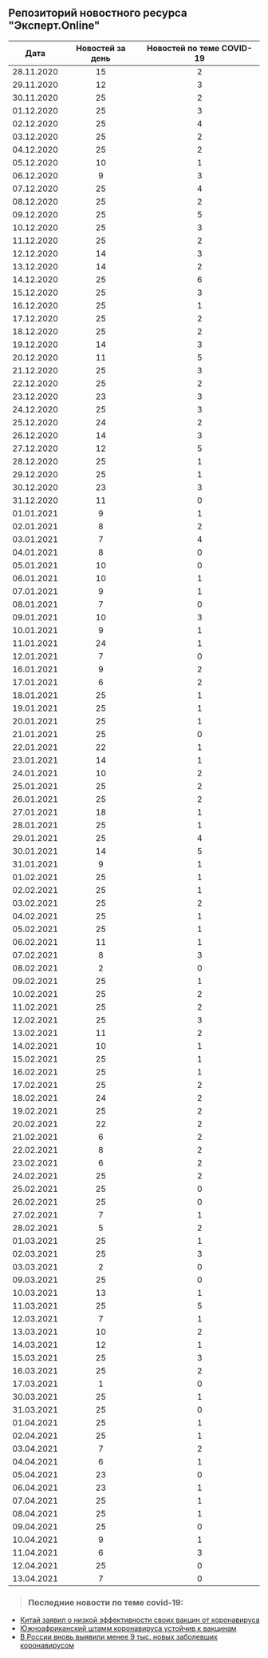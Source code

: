 ## Репозиторий новостного ресурса "Эксперт.Online"
Дата| Новостей за день| Новостей по теме COVID-19
------- | :-----: | :-----: 
28.11.2020 | 15 | 2 
29.11.2020 | 12 | 3 
30.11.2020 | 25 | 2 
01.12.2020 | 25 | 3 
02.12.2020 | 25 | 4 
03.12.2020 | 25 | 2 
04.12.2020 | 25 | 2 
05.12.2020 | 10 | 1 
06.12.2020 | 9 | 3 
07.12.2020 | 25 | 4 
08.12.2020 | 25 | 2 
09.12.2020 | 25 | 5 
10.12.2020 | 25 | 3 
11.12.2020 | 25 | 2 
12.12.2020 | 14 | 3 
13.12.2020 | 14 | 2 
14.12.2020 | 25 | 6 
15.12.2020 | 25 | 3 
16.12.2020 | 25 | 1 
17.12.2020 | 25 | 2 
18.12.2020 | 25 | 2 
19.12.2020 | 14 | 3 
20.12.2020 | 11 | 5 
21.12.2020 | 25 | 3 
22.12.2020 | 25 | 2 
23.12.2020 | 23 | 3 
24.12.2020 | 25 | 3 
25.12.2020 | 24 | 2 
26.12.2020 | 14 | 3 
27.12.2020 | 12 | 5 
28.12.2020 | 25 | 1 
29.12.2020 | 25 | 1 
30.12.2020 | 23 | 3 
31.12.2020 | 11 | 0 
01.01.2021 | 9 | 1 
02.01.2021 | 8 | 2 
03.01.2021 | 7 | 4 
04.01.2021 | 8 | 0 
05.01.2021 | 10 | 0 
06.01.2021 | 10 | 1 
07.01.2021 | 9 | 1 
08.01.2021 | 7 | 0 
09.01.2021 | 10 | 3 
10.01.2021 | 9 | 1 
11.01.2021 | 24 | 1 
12.01.2021 | 7 | 0 
16.01.2021 | 9 | 2 
17.01.2021 | 6 | 2 
18.01.2021 | 25 | 1 
19.01.2021 | 25 | 1 
20.01.2021 | 25 | 1 
21.01.2021 | 25 | 0 
22.01.2021 | 22 | 1 
23.01.2021 | 14 | 1 
24.01.2021 | 10 | 2 
25.01.2021 | 25 | 2 
26.01.2021 | 25 | 2 
27.01.2021 | 18 | 1 
28.01.2021 | 25 | 1 
29.01.2021 | 25 | 4 
30.01.2021 | 14 | 5 
31.01.2021 | 9 | 1 
01.02.2021 | 25 | 1 
02.02.2021 | 25 | 1 
03.02.2021 | 25 | 2 
04.02.2021 | 25 | 1 
05.02.2021 | 25 | 1 
06.02.2021 | 11 | 1 
07.02.2021 | 8 | 3 
08.02.2021 | 2 | 0 
09.02.2021 | 25 | 1 
10.02.2021 | 25 | 2 
11.02.2021 | 25 | 2 
12.02.2021 | 25 | 3 
13.02.2021 | 11 | 2 
14.02.2021 | 10 | 1 
15.02.2021 | 25 | 1 
16.02.2021 | 25 | 1 
17.02.2021 | 25 | 2 
18.02.2021 | 24 | 2 
19.02.2021 | 25 | 2 
20.02.2021 | 22 | 2 
21.02.2021 | 6 | 2 
22.02.2021 | 8 | 2 
23.02.2021 | 6 | 2 
24.02.2021 | 25 | 2 
25.02.2021 | 25 | 0 
26.02.2021 | 25 | 0 
27.02.2021 | 7 | 1 
28.02.2021 | 5 | 2 
01.03.2021 | 25 | 1 
02.03.2021 | 25 | 3 
03.03.2021 | 2 | 0 
09.03.2021 | 25 | 0 
10.03.2021 | 13 | 1 
11.03.2021 | 25 | 5 
12.03.2021 | 7 | 1 
13.03.2021 | 10 | 2 
14.03.2021 | 12 | 1 
15.03.2021 | 25 | 3 
16.03.2021 | 25 | 2 
17.03.2021 | 1 | 0 
30.03.2021 | 25 | 1 
31.03.2021 | 25 | 0 
01.04.2021 | 25 | 1 
02.04.2021 | 25 | 1 
03.04.2021 | 7 | 2 
04.04.2021 | 6 | 1 
05.04.2021 | 23 | 0 
06.04.2021 | 23 | 1 
07.04.2021 | 25 | 1 
08.04.2021 | 25 | 1 
09.04.2021 | 25 | 0 
10.04.2021 | 9 | 1 
11.04.2021 | 6 | 3 
12.04.2021 | 25 | 0 
13.04.2021 | 7 | 0 

> ### Последние новости по теме covid-19:
+ [Китай заявил о низкой эффективности своих вакцин от коронавируса](http://expert.ru/2021/04/11/kitay-zayavil-o-nizkoy-effektivnosti-svoikh-vaktsin-ot-koronavirusa/?utm_source=mis&utm_medium=vk&utm_campaign=rss&utm_term=/2021/04/11/kitay-zayavil-o-nizkoy-effektivnosti-svoikh-vaktsin-ot-koronavirusa/)
+ [Южноафриканский штамм коронавируса устойчив к вакцинам](http://expert.ru/2021/04/11/yuzhnoafrikanskiy-shtamm-koronavirusa-ustoychiv-k-vaktsinam/?utm_source=mis&utm_medium=vk&utm_campaign=rss&utm_term=/2021/04/11/yuzhnoafrikanskiy-shtamm-koronavirusa-ustoychiv-k-vaktsinam/)
+ [В России вновь выявили менее 9 тыс. новых заболевших коронавирусом](http://expert.ru/2021/04/11/v-rossii-vnov-vyyavili-meneye-9-tys-novykh-zabolevshikh-koronavirusom/?utm_source=mis&utm_medium=vk&utm_campaign=rss&utm_term=/2021/04/11/v-rossii-vnov-vyyavili-meneye-9-tys-novykh-zabolevshikh-koronavirusom/)
